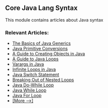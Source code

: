 ## Core Java Lang Syntax

This module contains articles about Java syntax

### Relevant Articles: 
- [The Basics of Java Generics](https://www.baeldung.com/java-generics)
- [Java Primitive Conversions](https://www.baeldung.com/java-primitive-conversions)
- [A Guide to Creating Objects in Java](https://www.baeldung.com/java-initialization)
- [A Guide to Java Loops](https://www.baeldung.com/java-loops)
- [Varargs in Java](https://www.baeldung.com/java-varargs)
- [Infinite Loops in Java](https://www.baeldung.com/infinite-loops-java)
- [Java Switch Statement](https://www.baeldung.com/java-switch)
- [Breaking Out of Nested Loops](https://www.baeldung.com/java-breaking-out-nested-loop)
- [Java Do-While Loop](https://www.baeldung.com/java-do-while-loop)
- [Java While Loop](https://www.baeldung.com/java-while-loop)
- [Java For Loop](https://www.baeldung.com/java-for-loop)
- [[More -->]](/core-java-modules/core-java-lang-syntax-2)
